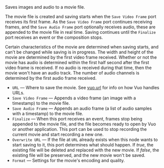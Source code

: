 Saves images and audio to a movie file.

The movie file is created and saving starts when the `Save Video Frame` port receives its first frame. As the `Save Video Frame` port continues receiving frames, and the `Save Audio Frame` port optionally receives audio, these are appended to the movie file in real time. Saving continues until the `Finalize` port receives an event or the composition stops.

Certain characteristics of the movie are determined when saving starts, and can't be changed while saving is in progress. The width and height of the movie are determined by the first video frame received. Whether or not the movie has audio is determined within the first half second after the first video frame is received. If no audio is received during that time, then the movie won't have an audio track. The number of audio channels is determined by the first audio frame received.

   - `URL` — Where to save the movie.  See [vuo.url](vuo-nodeset://vuo.url) for info on how Vuo handles URLs.
   - `Save Video Frame` — Appends a video frame (an image with a timestamp) to the movie file.
   - `Save Audio Frame` — Appends an audio frame (a list of audio samples with a timestamp) to the movie file.
   - `Finalize` — When this port receives an event, frames stop being appended to the movie file, and the file becomes ready to open by Vuo or another application. This port can be used to stop recording the current movie and start recording a new one.
   - `Overwrite URL` — If the file at `URL` already exists when this node wants to start saving to it, this port determines what should happen. If *true*, the existing file will be deleted and replaced with the new movie. If *false*, the existing file will be preserved, and the new movie won't be saved.
   - `Format` — Settings for the movie's encoding and quality.
